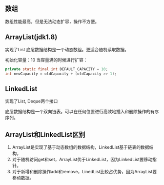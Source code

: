 ## 数组
数组性能最高，但是无法动态扩容，操作不方便。

## ArrayList(jdk1.8)
实现了List<E>
底层数据结构是一个动态数组。更适合随机读取数据。

初始化容量：10
当容量满的时候进行扩容：
```java
private static final int DEFAULT_CAPACITY = 10;
int newCapacity = oldCapacity + (oldCapacity >> 1);
```

## LinkedList
实现了List<E>, Deque<E>两个接口

底层数据结构是一个双向链表。可以在任何位置进行高效地插入和删除操作的有序序列。

## ArrayList和LinkedList区别
1. ArrayList是实现了基于动态数组的数据结构，LinkedList基于链表的数据结构。
2. 对于随机访问get和set，ArrayList优于LinkedList，因为LinkedList要移动指针。
3. 对于新增和删除操作add和remove，LinedList比较占优势，因为ArrayList要移动数据。


